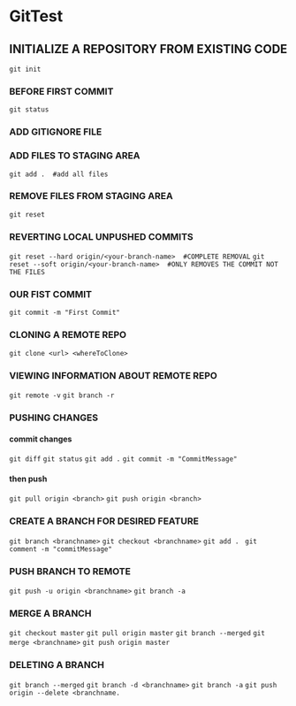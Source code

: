 # GitTest

## INITIALIZE A REPOSITORY FROM EXISTING CODE
`git init`

### BEFORE FIRST COMMIT
`git status`

### ADD GITIGNORE FILE

### ADD FILES TO STAGING AREA
`git add .  #add all files`

### REMOVE FILES FROM STAGING AREA
`git reset`

### REVERTING LOCAL UNPUSHED COMMITS
`git reset --hard origin/<your-branch-name>  #COMPLETE REMOVAL`
`git reset --soft origin/<your-branch-name>  #ONLY REMOVES THE COMMIT NOT THE FILES`

### OUR FIST COMMIT
`git commit -m "First Commit"`

### CLONING A REMOTE REPO
`git clone <url> <whereToClone>`

### VIEWING INFORMATION ABOUT REMOTE REPO
`git remote -v`
`git branch -r`

### PUSHING CHANGES
#### commit changes
`git diff`
`git status`
`git add .`
`git commit -m "CommitMessage"`
#### then push
`git pull origin <branch>`
`git push origin <branch>`

### CREATE A BRANCH FOR DESIRED FEATURE
`git branch <branchname>`
`git checkout <branchname>`
`git add . `
`git comment -m "commitMessage"`

### PUSH BRANCH TO REMOTE
`git push -u origin <branchname>`
`git branch -a`

### MERGE A BRANCH
`git checkout master`
`git pull origin master`
`git branch --merged`
`git merge <branchname>`
`git push origin master`

### DELETING A BRANCH
`git branch --merged`
`git branch -d <branchname>`
`git branch -a`
`git push origin --delete <branchname.`
